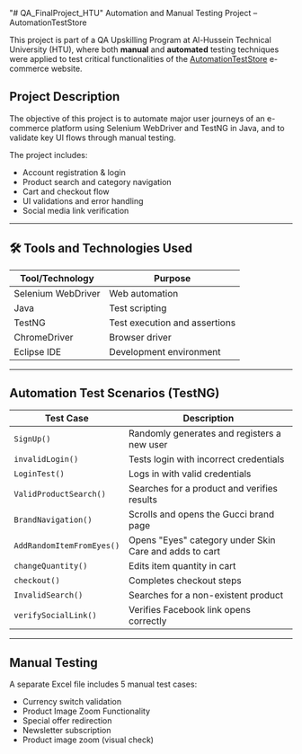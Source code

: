 "# QA_FinalProject_HTU" 
 Automation and Manual Testing Project – AutomationTestStore

This project is part of a QA Upskilling Program at Al-Hussein Technical University (HTU), where both **manual** and **automated** testing techniques were applied to test critical functionalities of the [AutomationTestStore](https://automationteststore.com/) e-commerce website.

##  Project Description

The objective of this project is to automate major user journeys of an e-commerce platform using Selenium WebDriver and TestNG in Java, and to validate key UI flows through manual testing.

The project includes:
- Account registration & login
- Product search and category navigation
- Cart and checkout flow
- UI validations and error handling
- Social media link verification

---

## 🛠 Tools and Technologies Used

| Tool/Technology     | Purpose                             |
|---------------------|-------------------------------------|
| Selenium WebDriver  | Web automation                      |
| Java                | Test scripting                      |
| TestNG              | Test execution and assertions       |
| ChromeDriver        | Browser driver                      |
| Eclipse IDE         | Development environment             |

---

##  Automation Test Scenarios (TestNG)

| Test Case                          | Description                                               |
|-----------------------------------|-----------------------------------------------------------|
| `SignUp()`                        | Randomly generates and registers a new user              |
| `invalidLogin()`                  | Tests login with incorrect credentials                   |
| `LoginTest()`                     | Logs in with valid credentials                           |
| `ValidProductSearch()`            | Searches for a product and verifies results              |
| `BrandNavigation()`              | Scrolls and opens the Gucci brand page                   |
| `AddRandomItemFromEyes()`        | Opens "Eyes" category under Skin Care and adds to cart   |
| `changeQuantity()`               | Edits item quantity in cart                              |
| `checkout()`                      | Completes checkout steps                                 |
| `InvalidSearch()`                | Searches for a non-existent product                      |
| `verifySocialLink()`             | Verifies Facebook link opens correctly                   |

---

##  Manual Testing

A separate Excel file includes 5 manual test cases:
- Currency switch validation
- Product Image Zoom Functionality	
- Special offer redirection
- Newsletter subscription
- Product image zoom (visual check)
